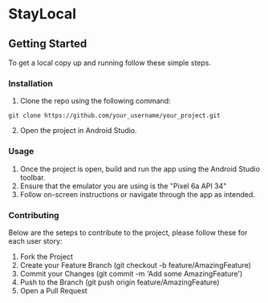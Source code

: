 # StayLocal

## Getting Started
To get a local copy up and running follow these simple steps.

### Installation
1. Clone the repo using the following command:
````
git clone https://github.com/your_username/your_project.git
````
2. Open the project in Android Studio.

### Usage
1. Once the project is open, build and run the app using the Android Studio toolbar.
2. Ensure that the emulator you are using is the "Pixel 6a API 34"
3. Follow on-screen instructions or navigate through the app as intended.

### Contributing
Below are the seteps to contribute to the project, please follow these for each user story:
1. Fork the Project
2. Create your Feature Branch (git checkout -b feature/AmazingFeature)
3. Commit your Changes (git commit -m 'Add some AmazingFeature')
4. Push to the Branch (git push origin feature/AmazingFeature)
5. Open a Pull Request